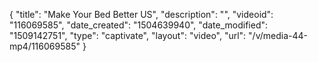 {
    "title": "Make Your Bed Better US",
    "description": "",
    "videoid": "116069585",
    "date_created": "1504639940",
    "date_modified": "1509142751",
    "type": "captivate",
    "layout": "video",
    "url": "\/v\/media-44-mp4\/116069585"
}